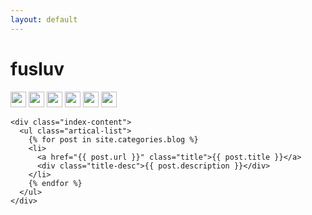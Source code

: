 ```yaml
---
layout: default
---
```


<body>
  <div class="index-wrapper">
    <div class="aside">
      <div class="info-card">
        <h1>fusluv</h1>
        <a href="http://weibo.com/u/3177380934" target="_blank"><img src="http://www.weibo.com/favicon.ico" alt="" width="25"/></a>
        <a href="http://tieba.baidu.com/home/main?un=Invictus_S" target="_blank"><img src="https://tieba.baidu.com/favicon.ico" alt="" width="25"/></a>
        <a href="https://www.zhihu.com/people/vanilla-3/activities" target="_blank"><img src="https://www.zhihu.com/favicon.ico" alt="" width="25"/></a>
        <a href="https://github.com/fusluv/" target="_blank"><img src="https://github.com/favicon.ico" alt="" width="25"/></a>
        <a href="https://space.bilibili.com/10742992/" target="_blank"><img src="https://www.bilibili.com/favicon.ico" alt="" width="25"/></a>
        <a href="http://steamcommunity.com/id/luv_is_4ever/" target="_blank"><img src="http://store.steampowered.com/favicon.ico" alt="" width="25"/></a>
      </div>
      <div id="particles-js"></div>
    </div>

    <div class="index-content">
      <ul class="artical-list">
        {% for post in site.categories.blog %}
        <li>
          <a href="{{ post.url }}" class="title">{{ post.title }}</a>
          <div class="title-desc">{{ post.description }}</div>
        </li>
        {% endfor %}
      </ul>
    </div>
  </div>
</body>
